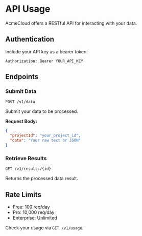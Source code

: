 # API Usage

AcmeCloud offers a RESTful API for interacting with your data.

## Authentication

Include your API key as a bearer token:

```http
Authorization: Bearer YOUR_API_KEY
```

## Endpoints

### Submit Data
`POST /v1/data`

Submit your data to be processed.

**Request Body:**
```json
{
  "projectId": "your_project_id",
  "data": "Your raw text or JSON"
}
```

### Retrieve Results
`GET /v1/results/{id}`

Returns the processed data result.

## Rate Limits
- Free: 100 req/day
- Pro: 10,000 req/day
- Enterprise: Unlimited

Check your usage via `GET /v1/usage`.